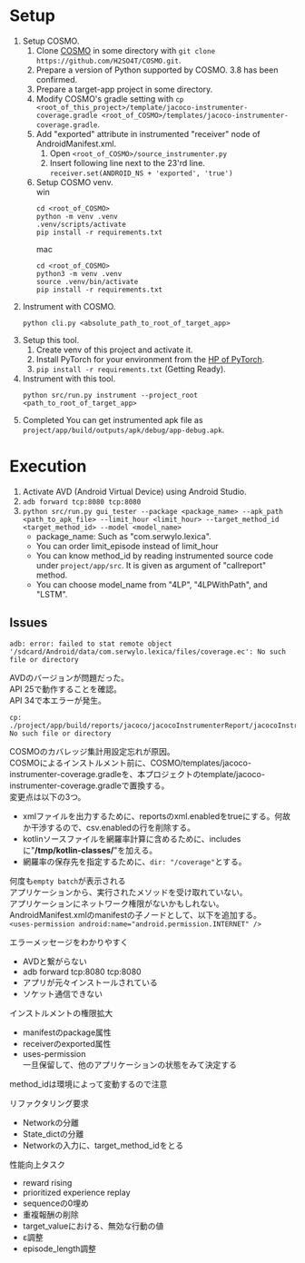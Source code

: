 # Setup
1. Setup COSMO.
   1. Clone [COSMO](https://github.com/H2SO4T/COSMO) in some directory with `git clone https://github.com/H2SO4T/COSMO.git`.
   2. Prepare a version of Python supported by COSMO. 3.8 has been confirmed.
   3. Prepare a target-app project in some directory.
   4. Modify COSMO's gradle setting with `cp <root_of_this_project>/template/jacoco-instrumenter-coverage.gradle <root_of_COSMO>/templates/jacoco-instrumenter-coverage.gradle`.
   5. Add "exported" attribute in instrumented "receiver" node of AndroidManifest.xml.
      1. Open `<root_of_COSMO>/source_instrumenter.py`
      2. Insert following line next to the 23'rd line. `receiver.set(ANDROID_NS + 'exported', 'true')`
   6. Setup COSMO venv.  
      win
      ```
      cd <root_of_COSMO>
      python -m venv .venv
      .venv/scripts/activate
      pip install -r requirements.txt
      ```
      mac  
      ```
      cd <root_of_COSMO>
      python3 -m venv .venv
      source .venv/bin/activate
      pip install -r requirements.txt
      ```
2. Instrument with COSMO.
   ```
   python cli.py <absolute_path_to_root_of_target_app>
   ```
3. Setup this tool.
   1. Create venv of this project and activate it.
   2. Install PyTorch for your environment from the [HP of PyTorch](https://pytorch.org/get-started/locally/).  
   3. `pip install -r requirements.txt` (Getting Ready).
4. Instrument with this tool.
   ```
   python src/run.py instrument --project_root <path_to_root_of_target_app>
   ```
5. Completed
   You can get instrumented apk file as `project/app/build/outputs/apk/debug/app-debug.apk`.

# Execution
1. Activate AVD (Android Virtual Device) using Android Studio.
2. `adb forward tcp:8080 tcp:8080`
3. `python src/run.py gui_tester --package <package_name> --apk_path <path_to_apk_file> --limit_hour <limit_hour> --target_method_id <target_method_id> --model <model_name>`
   - package_name: Such as "com.serwylo.lexica".
   - You can order limit_episode instead of limit_hour
   - You can know method_id by reading instrumented source code under `project/app/src`. It is given as argument of "callreport" method.
   - You can choose model_name from "4LP", "4LPWithPath", and "LSTM".

## Issues
```
adb: error: failed to stat remote object '/sdcard/Android/data/com.serwylo.lexica/files/coverage.ec': No such file or directory
```
AVDのバージョンが問題だった。  
API 25で動作することを確認。  
API 34で本エラーが発生。  


```
cp: ./project/app/build/reports/jacoco/jacocoInstrumenterReport/jacocoInstrumenterReport.xml: No such file or directory
```
COSMOのカバレッジ集計用設定忘れが原因。  
COSMOによるインストルメント前に、COSMO/templates/jacoco-instrumenter-coverage.gradleを、本プロジェクトのtemplate/jacoco-instrumenter-coverage.gradleで置換する。  
変更点は以下の3つ。
- xmlファイルを出力するために、reportsのxml.enabledをtrueにする。何故か干渉するので、csv.enabledの行を削除する。
- kotlinソースファイルを網羅率計算に含めるために、includesに"**/tmp/kotlin-classes/**"を加える。
- 網羅率の保存先を指定するために、`dir: "/coverage"`とする。


何度も`empty batch`が表示される  
アプリケーションから、実行されたメソッドを受け取れていない。  
アプリケーションにネットワーク権限がないかもしれない。
AndroidManifest.xmlのmanifestの子ノードとして、以下を追加する。  
`<uses-permission android:name="android.permission.INTERNET" />`

エラーメッセージをわかりやすく
- AVDと繋がらない
- adb forward tcp:8080 tcp:8080
- アプリが元々インストールされている
- ソケット通信できない

インストルメントの権限拡大
- manifestのpackage属性
- receiverのexported属性
- uses-permission  
一旦保留して、他のアプリケーションの状態をみて決定する

method_idは環境によって変動するので注意


リファクタリング要求
- Networkの分離
- State_dictの分離
- Networkの入力に、target_method_idをとる

性能向上タスク
- reward rising
- prioritized experience replay
- sequenceの0埋め
- 重複報酬の削除
- target_valueにおける、無効な行動の値
- ε調整
- episode_length調整